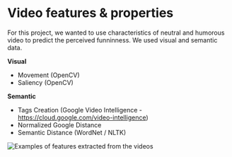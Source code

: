 # Video features & properties

For this project, we wanted to use characteristics of neutral and humorous video to predict the perceived funninness. We used visual and semantic data.

**Visual**
- Movement (OpenCV)
- Saliency (OpenCV)

**Semantic**
- Tags Creation (Google Video Intelligence - https://cloud.google.com/video-intelligence)
- Normalized Google Distance
- Semantic Distance (WordNet / NLTK) 

![Examples of features extracted from the videos](Features_Examples.PNG)

